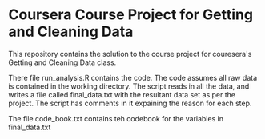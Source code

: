 # Coursera Course Project for Getting and Cleaning Data

This repository contains the solution to the course project for couresera's Getting and Cleaning Data class.  

There file run_analysis.R contains the code.  The code assumes all raw data is contained in the working directory.  The script reads in all the data, and writes a file called final_data.txt with the resultant data set as per the project. The script has comments in it expaining the reason for each step.

The file code_book.txt contains teh codebook for the variables in final_data.txt

